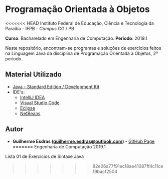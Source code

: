 # Programação Orientada à Objetos

<<<<<<< HEAD
Instituto Federal de Educação, Ciência e Tecnologia da Paraíba - IFPB - *Campus* CG  / PB 

**Curso**: Bacharelado em Engenharia de Computação.
**Período**: 2019.1

Neste repositório, encontram-se programas e soluções de exercícios feitos na Linguagem Java da disciplina de Programação Orientada à Objetos, 2º período.

## Material Utilizado

* [Java - Standard Edition / Development Kit](https://www.oracle.com/technetwork/java/javase/downloads/index.html)
* IDE's:
  * [IntelliJ IDEA](https://www.jetbrains.com/idea/)
  * [Visual Studio Code](https://code.visualstudio.com/)
  * [Eclipse](https://www.eclipse.org/downloads/)
  * [NetBeans](https://netbeans.org/features/java/index_pt_BR.html)

## Autor

* **Guilherme Esdras (guilherme.esdras@outlook.com)** - [GitHub Page](https://github.com/GuilhermeEsdras)
=======
Engenharia de Computação 2019.1

Lista 01 de Exercícios de Sintaxe Java
>>>>>>> 82e06a77f91ec18ae41087ff4c11ce19bacf2504
